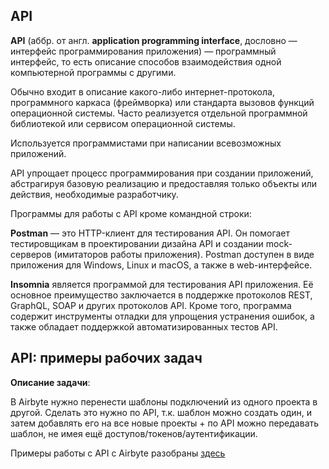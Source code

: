 ## API

**API** (аббр. от англ. **application programming interface**, дословно — интерфейс программирования приложения) — программный интерфейс, то есть описание способов взаимодействия одной компьютерной программы с другими.

Обычно входит в описание какого-либо интернет-протокола, программного каркаса (фреймворка) или стандарта вызовов функций операционной системы. Часто реализуется отдельной программной библиотекой или сервисом операционной системы.

Используется программистами при написании всевозможных приложений.

API упрощает процесс программирования при создании приложений, абстрагируя базовую реализацию и предоставляя только объекты или действия, необходимые разработчику.

Программы для работы с API кроме командной строки:

**Postman** — это HTTP-клиент для тестирования API.
Он помогает тестировщикам в проектировании дизайна API и создании mock-серверов (имитаторов работы приложения).
Postman доступен в виде приложения для Windows, Linux и macOS, а также в web-интерфейсе.

**Insomnia** является программой для тестирования API приложения. Её основное преимущество заключается в поддержке протоколов REST, GraphQL, SOAP и других протоколов API. Кроме того, программа содержит инструменты отладки для упрощения устранения ошибок, а также обладает поддержкой автоматизированных тестов API.


## API: примеры рабочих задач

**Описание задачи**:

В Airbyte нужно перенести шаблоны подключений из одного проекта в другой. Сделать это нужно по API, т.к. шаблон можно создать один, и затем добавлять его на все новые проекты + по API можно передавать шаблон, не имея ещё доступов/токенов/аутентификации.

Примеры работы с API с Airbyte разобраны [здесь](https://github.com/Malakhova-Natalya/Snippets/tree/main/API/Airbyte)
